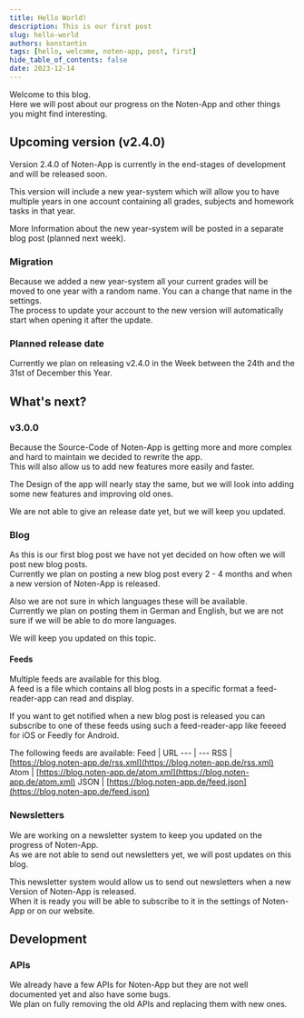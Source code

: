 ```yaml
---
title: Hello World!
description: This is our first post
slug: hello-world
authors: konstantin
tags: [hello, welcome, noten-app, post, first]
hide_table_of_contents: false
date: 2023-12-14
---
```


Welcome to this blog.  
Here we will post about our progress on the Noten-App and other things you might find interesting.

<!-- truncate -->

## Upcoming version (v2.4.0)

Version 2.4.0 of Noten-App is currently in the end-stages of development and will be released soon.

This version will include a new year-system which will allow you to have multiple years in one account containing all grades, subjects and homework tasks in that year.

More Information about the new year-system will be posted in a separate blog post (planned next week).

### Migration

Because we added a new year-system all your current grades will be moved to one year with a random name. You can a
change that name in the settings.  
The process to update your account to the new version will automatically start when opening it after the update.

### Planned release date

Currently we plan on releasing v2.4.0 in the Week between the 24th and the 31st of December this Year.

## What's next?

### v3.0.0

Because the Source-Code of Noten-App is getting more and more complex and hard to maintain we decided to rewrite the app.  
This will also allow us to add new features more easily and faster.

The Design of the app will nearly stay the same, but we will look into adding some new features and improving old ones.

We are not able to give an release date yet, but we will keep you updated.

### Blog

As this is our first blog post we have not yet decided on how often we will post new blog posts.  
Currently we plan on posting a new blog post every 2 - 4 months and when a new version of Noten-App is released.

Also we are not sure in which languages these will be available.  
Currently we plan on posting them in German and English, but we are not sure if we will be able to do more languages.

We will keep you updated on this topic.

#### Feeds

Multiple feeds are available for this blog.  
A feed is a file which contains all blog posts in a specific format a feed-reader-app can read and display.

If you want to get notified when a new blog post is released you can subscribe to one of these feeds using such a feed-reader-app like feeeed for iOS or Feedly for Android.

The following feeds are available:
Feed | URL
--- | ---
RSS | [https://blog.noten-app.de/rss.xml](https://blog.noten-app.de/rss.xml)
Atom | [https://blog.noten-app.de/atom.xml](https://blog.noten-app.de/atom.xml)
JSON | [https://blog.noten-app.de/feed.json](https://blog.noten-app.de/feed.json)

### Newsletters

We are working on a newsletter system to keep you updated on the progress of Noten-App.  
As we are not able to send out newsletters yet, we will post updates on this blog.

This newsletter system would allow us to send out newsletters when a new Version of Noten-App is released.  
When it is ready you will be able to subscribe to it in the settings of Noten-App or on our website.

## Development

### APIs

We already have a few APIs for Noten-App but they are not well documented yet and also have some bugs.  
We plan on fully removing the old APIs and replacing them with new ones.
